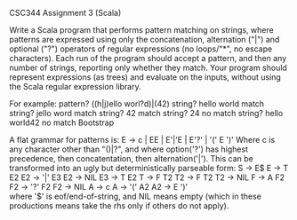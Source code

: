 CSC344 Assignment 3 (Scala)

Write a Scala program that performs pattern matching on strings, 
where patterns are expressed using only the concatenation, alternation ("|") and
optional ("?") operators of regular expressions (no loops/"*", no escape characters). 
Each run of the program should accept a pattern, and then any number of strings, 
reporting only whether they match. Your program should represent expressions (as trees) and evaluate on the inputs, 
without using the Scala regular expression library. 

For example:
pattern? ((h|j)ello worl?d)|(42)
string? hello world
match
string? jello word
match
string? 42
match
string? 24
no match
string? hello world42
no match
Bootstrap

A flat grammar for patterns is:
  E -> c | EE | E'|'E | E'?' | '(' E ')'
Where c is any character other than "()|?", and where option('?') has highest precedence, then concatentation, then alternation('|').
This can be transformed into an ugly but deterministically parseable form:
  S  -> E$
  E  -> T E2
  E2 -> '|' E3 
  E2 -> NIL
  E3 -> T E2
  T  -> F T2
  T2 -> F T2
  T2 -> NIL
  F  -> A F2
  F2 -> '?' F2
  F2 -> NIL
  A  -> c
  A  -> '(' A2
  A2 -> E ')'   
where '$' is eof/end-of-string, and NIL means empty 
(which in these productions means take the rhs only if others do not apply).